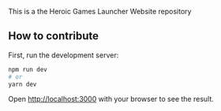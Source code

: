 This is a the Heroic Games Launcher Website repository

## How to contribute

First, run the development server:

```bash
npm run dev
# or
yarn dev
```

Open [http://localhost:3000](http://localhost:3000) with your browser to see the result.
